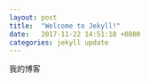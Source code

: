 ```yaml
---
layout: post
title:  "Welcome to Jekyll!"
date:   2017-11-22 14:51:18 +0800
categories: jekyll update
---
```

我的博客
